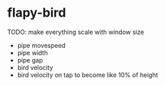 # flapy-bird

TODO:
make everything scale with window size
- pipe movespeed
- pipe width
- pipe gap
- bird velocity
- bird velocity on tap to become like 10% of height
